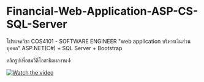 # Financial-Web-Application-ASP-CS-SQL-Server

โปรแจควิชา COS4101 - SOFTWARE ENGINEER
"web application บริหารเงินส่วนบุคคล" ASP.NET(C#) + SQL Server + Bootstrap

คลิกรูปเพื่อชมวีดีโอสาธิตผลงาน↓	

[![Watch the video](http://i3.ytimg.com/vi/8tKv_liEvDo/hqdefault.jpg)](https://youtu.be/T-8tKv_liEvDo)
